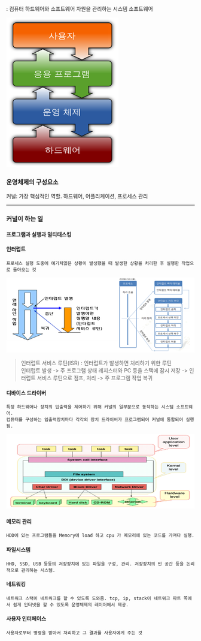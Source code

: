 : 컴퓨터 하드웨어와 소프트웨어 자원을 관리하는 시스템 소프트웨어

<img src="2_img/img1.png" width=300 height=400>

### 운영체제의 구성요소

커널: 가장 핵심적인 역할. 하드웨어, 어플리케이션, 프로세스 관리 <br>

---

### 커널이 하는 일

#### 프로그램과 실행과 멀티태스킹
#### 인터럽트
	프로세스 실행 도중에 예기치않은 상황이 발생했을 때 발생한 상황을 처리한 후 실행한 작업으로 돌아오는 것

<img src="2_img/img2.png" width=600 height=200> 

> 인터럽트 서비스 루틴(ISR)
: 인터럽트가 발생하면 처리하기 위한 루틴 <br>
인터럽트 발생 -> 주 프로그램 상태 레지스터와 PC 등을 스택에 잠시 저장 -> 인터럽트 서비스 루틴으로 점프, 처리 -> 주 프로그램 작업 복귀 <br>

#### 디바이스 드라이버
	특정 하드웨어나 장치의 입출력을 제어하기 위해 커널의 일부분으로 동작하는 시스템 소프트웨어.
	컴퓨터를 구성하는 입출력장치마다 각각의 장치 드라이버가 프로그램되어 커널에 통합되어 실행됨.

<img src="2_img/img3.png" width=600 height=200>

<br>

#### 메모리 관리
	HDD에 있는 프로그램들을 Memory에 load 하고 cpu 가 메모리에 있는 코드를 가져다 실행.

#### 파일시스템
	HHD, SSD, USB 등등의 저장장치에 있는 파일을 구성, 관리. 저장장치의 빈 공간 등을 논리적으로 관리하는 시스템.

#### 네트워킹
	네트워크 스택이 네트워크를 할 수 있도록 도와줌. tcp, ip, stack이 네트워크 파트 쪽에서 쉽게 인터넷을 할 수 있도록 운영체제의 레이어에서 제공.

#### 사용자 인터페이스
	사용자로부터 명령을 받아서 처리하고 그 결과를 사용자에게 주는 것

